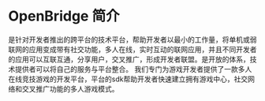 # OpenBridge 简介



是针对开发者推出的跨平台的技术平台，帮助开发者以最小的工作量，将单机或弱联网的应用变成带有社交功能，多人在线，实时互动的联网应用，并且不同开发者的应用可以互联互通，分享用户，交叉推广，形成开发者联盟。是开放的体系，技术提供者可以将自己的服务与平台整合。
我们专门为游戏开发者提供了一款多人在线竞技游戏的开发平台，平台的sdk帮助开发者快速建立拥有游戏中心，社交网络和交叉推广功能的多人游戏模式。
